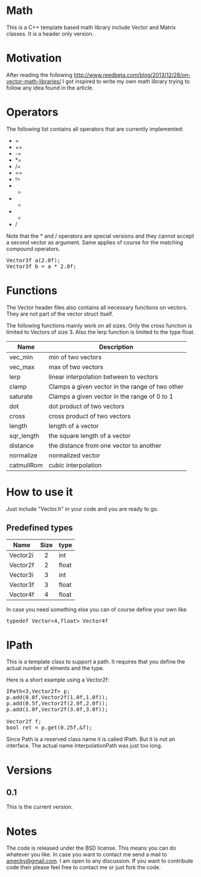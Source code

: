 # Math

This is a C++ template based math library include Vector and Matrix classes.
It is a header only version.

# Motivation

After reading the following http://www.reedbeta.com/blog/2013/12/28/on-vector-math-libraries/ I got
inspired to write my own math library trying to follow any idea found in the article.

# Operators

The following list contains all operators that are currently implemented:

- =
- +=
- -=
- *=
- /=
- ==
- !=
- +
- -
- *
- /

Note that the * and / operators are special versions and they cannot accept
a second vector as argument. Same applies of course for the matching compound
operators.

<pre>
Vector3f a(2.0f);
Vector3f b = a * 2.0f;
</pre>

# Functions

The Vector header files also contains all necessary functions on vectors. They
are not part of the vector struct itself.

The following functions mainly work on all sizes. Only the cross function is limited
to Vectors of size 3. Also the lerp function is limited to the type float. 

| Name        | Description                                     |
| ----------- | ----------------------------------------------- |
| vec_min     | min of two vectors                              |
| vec_max     | max of two vectors                              |
| lerp        | linear interpolation between to vectors         |
| clamp       | Clamps a given vector in the range of two other |
| saturate    | Clamps a given vector in the range of 0 to 1    |
| dot         | dot product of two vectors                      |
| cross       | cross product of two vectors                    |
| length      | length of a vector                              |
| sqr_length  | the square length of a vector                   |
| distance    | the distance from one vector to another         |
| normalize   | normalized vector                               |
| catmullRom  | cubic interpolation                             |

# How to use it

Just include "Vector.h" in your code and you are ready to go.

## Predefined types

| Name    | Size | type  |
| ------- |:----:| ----- |
|Vector2i |   2  | int   |
|Vector2f |   2  | float |
|Vector3i |   3  | int   |
|Vector3f |   3  | float |
|Vector4f |   4  | float |

In case you need something else you can of course define your own like
<pre>
typedef Vector<4,float> Vector4f
</pre>

# IPath

This is a template class to support a path. It requires that you define
the actual number of elments and the type.

Here is a short example using a Vector2f:

<pre>
IPath<3,Vector2f> p;
p.add(0.0f,Vector2f(1.0f,1.0f));
p.add(0.5f,Vector2f(2.0f,2.0f));
p.add(1.0f,Vector2f(3.0f,3.0f));	

Vector2f f;
bool ret = p.get(0.25f,&f);
</pre>

Since Path is a reserved class name it is called IPath. But it is not an interface.
The actual name InterpolationPath was just too long.

# Versions

## 0.1

This is the current version.

# Notes

The code is released under the BSD license. This means you can do whatever you like.
In case you want to contact me send a mail to amecky@gmail.com. I am open to any
discussion. If you want to contribute code then please feel free to contact me
or just fork the code.

